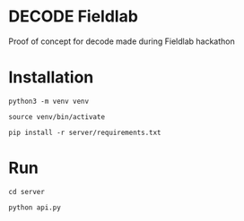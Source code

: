 # DECODE Fieldlab
Proof of concept for decode made during Fieldlab hackathon

# Installation

`python3 -m venv venv`

`source venv/bin/activate`

`pip install -r server/requirements.txt`

# Run

`cd server`

`python api.py`
